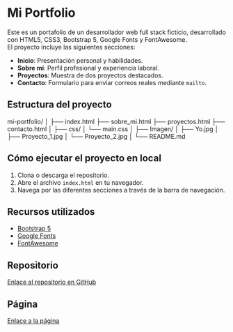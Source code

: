 # Mi Portfolio

Este es un portafolio de un desarrollador web full stack ficticio, desarrollado con HTML5, CSS3, Bootstrap 5, Google Fonts y FontAwesome.  
El proyecto incluye las siguientes secciones:

- **Inicio**: Presentación personal y habilidades.
- **Sobre mí**: Perfil profesional y experiencia laboral.
- **Proyectos**: Muestra de dos proyectos destacados.
- **Contacto**: Formulario para enviar correos reales mediante `mailto`.

## Estructura del proyecto

mi-portfolio/
│
├── index.html
├── sobre_mi.html
├── proyectos.html
├── contacto.html
│
├── css/
│   └── main.css
│
├── Imagen/
│   ├── Yo.jpg
│   ├── Proyecto_1.jpg
│   └── Proyecto_2.jpg
│
└── README.md

## Cómo ejecutar el proyecto en local

1. Clona o descarga el repositorio.
2. Abre el archivo `index.html` en tu navegador.
3. Navega por las diferentes secciones a través de la barra de navegación.

## Recursos utilizados

- [Bootstrap 5](https://getbootstrap.com/)
- [Google Fonts](https://fonts.google.com/)
- [FontAwesome](https://fontawesome.com/)

## Repositorio

[Enlace al repositorio en GitHub](https://github.com/ManuelMansilla/MyNewPortfolio)

## Página

[Enlace a la página](https://manuelmansilla.github.io/MyNewPortfolio/)

